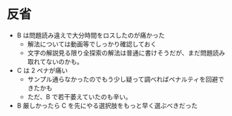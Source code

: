 # 反省

- B は問題読み違えで大分時間をロスしたのが痛かった
  - 解法については動画等でしっかり確認しておく
  - 文字の解説見る限り全探索の解法は普通に書けそうだが、まだ問題読み取れてないのかも。
- C は 2 ペナが痛い
  - サンプル通らなかったのでもう少し疑って調べればペナルティを回避できたかも
  - ただ、B で若干萎えていたのも辛い。
- B 厳しかったら C を先にやる選択肢をもっと早く選ぶべきだった
